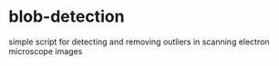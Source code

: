 # blob-detection
simple script for detecting and removing outliers in scanning electron microscope images
